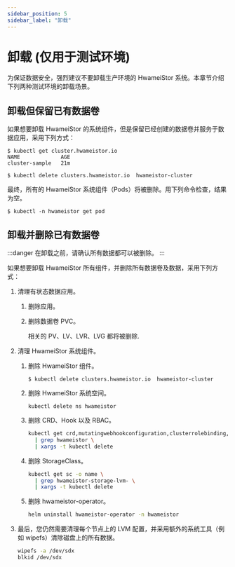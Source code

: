 ```yaml
---
sidebar_position: 5
sidebar_label: "卸载"
---
```


# 卸载 (仅用于测试环境)

为保证数据安全，强烈建议不要卸载生产环境的 HwameiStor 系统。本章节介绍下列两种测试环境的卸载场景。

## 卸载但保留已有数据卷

如果想要卸载 HwameiStor 的系统组件，但是保留已经创建的数据卷并服务于数据应用，采用下列方式：

```console
$ kubectl get cluster.hwameistor.io
NAME             AGE
cluster-sample   21m

$ kubectl delete clusters.hwameistor.io  hwameistor-cluster
```

最终，所有的 HwameiStor 系统组件（Pods）将被删除。用下列命令检查，结果为空。

```console
$ kubectl -n hwameistor get pod
```

## 卸载并删除已有数据卷

:::danger
在卸载之前，请确认所有数据都可以被删除。
:::

如果想要卸载 HwameiStor 所有组件，并删除所有数据卷及数据，采用下列方式：

1. 清理有状态数据应用。

   1. 删除应用。

   2. 删除数据卷 PVC。

      相关的 PV、LV、LVR、LVG 都将被删除.

2. 清理 HwameiStor 系统组件。

   1. 删除 HwameiStor 组件。

      ```console
      $ kubectl delete clusters.hwameistor.io  hwameistor-cluster
      ```
      
   2. 删除 HwameiStor 系统空间。

      ```console
      kubectl delete ns hwameistor
      ```

   3. 删除 CRD、Hook 以及 RBAC。

      ```bash
      kubectl get crd,mutatingwebhookconfiguration,clusterrolebinding,clusterrole -o name \
        | grep hwameistor \
        | xargs -t kubectl delete
      ```

   4. 删除 StorageClass。

      ```bash
      kubectl get sc -o name \
        | grep hwameistor-storage-lvm- \
        | xargs -t kubectl delete
      ```

   5. 删除 hwameistor-operator。

      ```bash
      helm uninstall hwameistor-operator -n hwameistor
      ```

3. 最后，您仍然需要清理每个节点上的 LVM 配置，并采用额外的系统工具（例如 wipefs）清除磁盘上的所有数据。

   ```bash
   wipefs -a /dev/sdx
   blkid /dev/sdx
   ```
